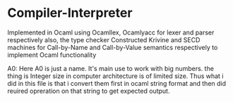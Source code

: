 # Compiler-Interpreter

Implemented in Ocaml using Ocamllex, Ocamlyacc for lexer and parser respectively also, the type checker Constructed
Krivine and SECD machines for Call-by-Name and Call-by-Value semantics respectively to implement Ocaml functionality

A0:
Here A0 is just a name. It's main use to work with big numbers. the thing is Integer size in computer architecture is of limited size. Thus what i did in this file is that i convert them first in ocaml string format and then did reuired opreration on that string to get expected output. 
